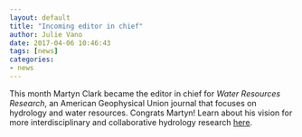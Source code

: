 ```yaml
---
layout: default
title: "Incoming editor in chief"
author: Julie Vano
date: 2017-04-06 10:46:43
tags: [news]
categories:
- news
---
```


This month Martyn Clark became the editor in chief for <i>Water Resources Research</i>, an American Geophysical Union journal that focuses on hydrology and water resources.  Congrats Martyn!  Learn about his vision for more interdisciplinary and collaborative hydrology research <a href="https://eos.org/agu-news/incoming-editor-seeks-interdisciplinary-collaborative-research"> here</a>.  

